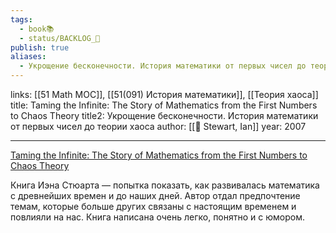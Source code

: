 ```yaml
---
tags:
  - book📚
  - status/BACKLOG_🌰
publish: true
aliases:
  - Укрощение бесконечности. История математики от первых чисел до теории хаоса
---
```

links: [[51 Math MOC]], [[51(091) История математики]], [[Теория хаоса]]
title: Taming the Infinite: The Story of Mathematics from the First Numbers to Chaos Theory
title2: Укрощение бесконечности. История математики от первых чисел до теории хаоса
author: [[👤 Stewart, Ian]]
year: 2007

---

[Taming the Infinite: The Story of Mathematics from the First Numbers to Chaos Theory](https://www.goodreads.com/book/show/6963933-taming-the-infinite)

Книга Иэна Стюарта — попытка показать, как развивалась математика с древнейших времен и до наших дней. Автор отдал предпочтение темам, которые больше других связаны с настоящим временем и повлияли на нас. Книга написана очень легко, понятно и с юмором.
